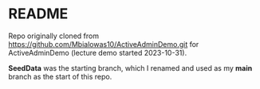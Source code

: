 # README

Repo originally cloned from https://github.com/Mbialowas10/ActiveAdminDemo.git for ActiveAdminDemo (lecture demo started 2023-10-31).

<strong>SeedData</strong> was the starting branch, which I renamed and used as my <strong>main</strong> branch as the start of this repo.

